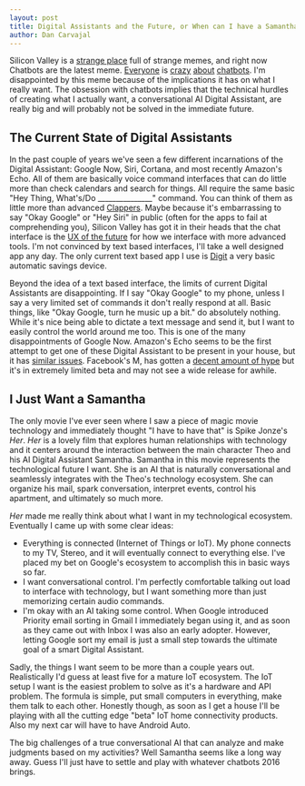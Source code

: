 ```yaml
---
layout: post
title: Digital Assistants and the Future, or When can I have a Samantha?
author: Dan Carvajal
---
```


Silicon Valley is a [strange place](http://nymag.com/daily/intelligencer/2014/03/silicon-valley-failure-fetish.html) full of strange memes, and right now Chatbots are the latest meme. [Everyone](http://www.theverge.com/2016/1/6/10718282/internet-bots-messaging-slack-facebook-m) is [crazy](http://recode.net/2015/11/03/facebooks-virtual-assistant-m-is-super-smart-its-also-probably-a-human/) [about](http://www.wsj.com/article_email/google-plans-new-smarter-messaging-app-1450816899-lMyQjAxMTA1OTI5MjUyMDI5Wj) [chatbots](http://www.buzzfeed.com/tomchivers/mark-zuckerberg-wants-to-build-himself-a-robot-butler-in-201). I'm disappointed by this meme because of the implications it has on what I really want. The obsession with chatbots implies that the technical hurdles of creating what I actually want, a conversational AI Digital Assistant, are really big and will probably not be solved in the immediate future.

## The Current State of Digital Assistants

In the past couple of years we've seen a few different incarnations of the Digital Assistant: Google Now, Siri, Cortana, and most recently Amazon's Echo. All of them are basically voice command interfaces that can do little more than check calendars and search for things. All require the same basic "Hey Thing, What's/Do _______________" command. You can think of them as little more than advanced [Clappers](https://www.youtube.com/watch?v=3lBWjLJeKkQ). Maybe because it's embarrassing to say "Okay Google" or "Hey Siri" in public (often for the apps to fail at comprehending you), Silicon Valley has got it in their heads that the chat interface is the [UX of the future](http://www.bloomberg.com/news/articles/2015-09-17/who-needs-an-interface-anyway-) for how we interface with more advanced tools. I'm not convinced by text based interfaces, I'll take a well designed app any day. The only current text based app I use is [Digit](https://digit.co/) a very basic automatic savings device.

Beyond the idea of a text based interface, the limits of current Digital Assistants are disappointing. If I say "Okay Google" to my phone, unless I say a very limited set of commands it don't really respond at all. Basic things, like "Okay Google, turn he music up a bit." do absolutely nothing. While it's nice being able to dictate a text message and send it, but I want to easily control the world around me too. This is one of the many disappointments of  Google Now. Amazon's Echo seems to be the first attempt to get one of these Digital Assistant to be present in your house, but it has [similar issues](https://www.youtube.com/watch?v=lokN6d1GaK4). Facebook's M, has gotten a [decent amount of hype](http://www.wired.com/2015/08/facebook-launches-m-new-kind-virtual-assistant/) but it's in extremely limited beta and may not see a wide release for awhile.

## I Just Want a Samantha

The only movie I've ever seen where I saw a piece of magic movie technology and immediately thought "I have to have that" is Spike Jonze's *Her*. *Her* is a lovely film that explores human relationships with technology and it centers around the interaction between the main character Theo and his AI Digital Assistant Samantha. Samantha in this movie represents the technological future I want. She is an AI that is naturally conversational and seamlessly integrates with the Theo's technology ecosystem. She can organize his mail, spark conversation, interpret events, control his apartment, and ultimately so much more.

*Her* made me really think about what I want in my technological ecosystem. Eventually I came up with some clear ideas:

* Everything is connected (Internet of Things or IoT). My phone connects to my TV, Stereo, and it will eventually connect to everything else. I've placed my bet on Google's ecosystem to accomplish this in basic ways so far.
* I want conversational control. I'm perfectly comfortable talking out load to interface with technology, but I want something more than just memorizing certain audio commands.
* I'm okay with an AI taking some control. When Google introduced Priority email sorting in Gmail I immediately began using it, and as soon as they came out with Inbox I was also an early adopter. However, letting Google sort my email is just a small step towards the ultimate goal of a smart Digital Assistant.

Sadly, the things I want seem to be more than a couple years out. Realistically I'd guess at least five for a mature IoT ecosystem. The IoT setup I want is the easiest problem to solve as it's a hardware and API problem. The formula is simple, put small computers in everything, make them talk to each other. Honestly though, as soon as I get a house I'll be playing with all the cutting edge "beta" IoT home connectivity products. Also my next car will have to have Android Auto.

The big challenges of a true conversational AI that can analyze and make judgments based on my activities? Well Samantha seems like a long way away. Guess I'll just have to settle and play with whatever chatbots 2016 brings.
